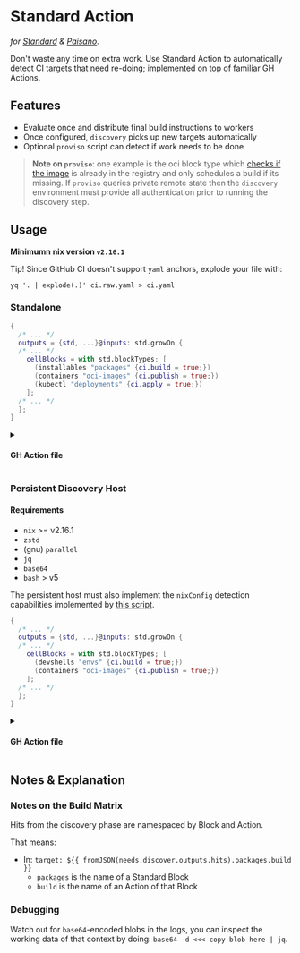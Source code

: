 # Standard Action

_for [Standard] & [Paisano]_.

[Paisano]: https://github.com/paisano-nix
[Standard]: https://github.com/divnix/std

Don't waste any time on extra work. Use Standard Action to automatically
detect CI targets that need re-doing; implemented on top of familiar GH Actions.

## Features

- Evaluate once and distribute final build instructions to workers
- Once configured, `discovery` picks up new targets automatically
- Optional `proviso` script can detect if work needs to be done

> **Note on `proviso`**: one example is the oci block type which
> [checks if the image] is already in the registry and only schedules
> a build if its missing. If `proviso` queries private remote state
> then the `discovery` environment must provide all authentication
> prior to running the discovery step.

[checks if the image]: https://github.com/divnix/std/blob/main/src/std/fwlib/blockTypes/containers-proviso.sh

## Usage

**Minimumn nix version `v2.16.1`**

Tip! Since GitHub CI doesn't support `yaml` anchors, explode your file with:

```
yq '. | explode(.)' ci.raw.yaml > ci.yaml
```

### Standalone

```nix
{
  /* ... */
  outputs = {std, ...}@inputs: std.growOn {
  /* ... */
    cellBlocks = with std.blockTypes; [
      (installables "packages" {ci.build = true;})
      (containers "oci-images" {ci.publish = true;})
      (kubectl "deployments" {ci.apply = true;})
    ];
  /* ... */
  };
}
```

<details><summary><h4>GH Action file</h4></summary>

```yaml
# yq '. | explode(.)' this.yml > .github/workflows/std.yml
name: CI/CD

on:
  pull_request:
    branches:
      - main
  push:
    branches:
      - main

permissions:
  id-token: write
  contents: read

concurrency:
  group: std-${{ github.workflow }}-${{ github.ref }}
  cancel-in-progress: true

jobs:
  discover:
    outputs:
      hits: ${{ steps.discovery.outputs.hits }}
    runs-on: ubuntu-latest
    steps:
      # Important: use this as it also detects flake configuration
      - uses: blaggacao/nix-quick-install-action@detect-nix-flakes-config
      # if you want to use nixbuild
      - uses: nixbuild/nixbuild-action@v17
        with:
          nixbuild_ssh_key: ${{ secrets.SSH_PRIVATE_KEY }}
          generate_summary_for: job
      # significantly speeds up things in small projects
      - uses: DeterminateSystems/magic-nix-cache-action@main
      - uses: divnix/std-action/discover@main
        id: discovery

  build: &job
    needs: discover
    name: ${{ matrix.target.jobName }}
    runs-on: ubuntu-latest
    if: fromJSON(needs.discover.outputs.hits).packages.build != '{}'
    strategy:
      matrix:
        target: ${{ fromJSON(needs.discover.outputs.hits).packages.build }}
    steps:
      # Important: use this as it also detects flake configuration
      - uses: blaggacao/nix-quick-install-action@detect-nix-flakes-config
      # if you want to use nixbuild
      - uses: nixbuild/nixbuild-action@v17
        with:
          nixbuild_ssh_key: ${{ secrets.SSH_PRIVATE_KEY }}
          generate_summary_for: job
      - uses: DeterminateSystems/magic-nix-cache-action@main
      - uses: divnix/std-action/run@main

  images:
    <<: *job
    needs: [discover, build]
    if: fromJSON(needs.discover.outputs.hits).oci-images.publish != '{}'
    strategy:
      matrix:
        target: ${{ fromJSON(needs.discover.outputs.hits).oci-images.publish }}

  deploy:
    <<: *job
    needs: [discover, images]
    environment:
      name: development
      url: https://my.dev.example.com
    if: fromJSON(needs.discover.outputs.hits).deployments.apply != '{}'
    strategy:
      matrix:
        target: ${{ fromJSON(needs.discover.outputs.hits).deployments.apply }}
```

</details>

### Persistent Discovery Host

#### Requirements

- `nix` >= v2.16.1
- `zstd`
- (gnu) `parallel`
- `jq`
- `base64`
- `bash` > v5

The persistent host must also implement the `nixConfig` detection capabilities
implemented by [this script][script].

[script]: https://github.com/nixbuild/nix-quick-install-action/blob/5752d21669438be20da4de77327ae963e98c82a3/read-nix-config-from-flake.sh

```nix
{
  /* ... */
  outputs = {std, ...}@inputs: std.growOn {
  /* ... */
    cellBlocks = with std.blockTypes; [
      (devshells "envs" {ci.build = true;})
      (containers "oci-images" {ci.publish = true;})
    ];
  /* ... */
  };
}
```

<details><summary><h4>GH Action file</h4></summary>

```yaml
# yq '. | explode(.)' this.yml > .github/workflows/std.yml
name: CI/CD

on:
  pull_request:
    branches:
      - main
  push:
    branches:
      - main

env:
  DISCOVERY_USER_NAME: gha-runner
  DISCOVERY_KNOWN_HOSTS_ENTRY: "10.10.10.10 ssh-ed25519 AAAAC3NzaC1lZDI1NTE5AAAAIEOVVDZydvD+diYa6A3EtA3WGw5NfN0wv7ckQxa/fX1O"

permissions:
  id-token: write
  contents: read

concurrency:
  group: ${{ github.sha }}
  cancel-in-progress: true

jobs:
  discover:
    outputs:
      hits: ${{ steps.discovery.outputs.hits }}
    runs-on: [self-hosted, discovery]
    steps:
      - name: Standard Discovery
        uses: divnix/std-action/discover@main
        id: discovery
        # avoids transporting derivations via GH Cache
        with: { ffBuildInstructions: true }

  image: &run-job
    needs: discover
    strategy:
      fail-fast: false
      matrix:
        target: ${{ fromJSON(needs.discover.outputs.hits).oci-images.publish }}
    if: fromJSON(needs.discover.outputs.hits).oci-images.publish != '{}'
    name: ${{ matrix.target.jobName }}
    runs-on: ubuntu-latest
    steps:
      # sets up ssh credentials for `ssh discovery ...`
      - uses: divnix/std-action/setup-discovery-ssh@main
        with:
          ssh_key: ${{ secrets.SSH_PRIVATE_KEY_CI }}
          user_name: ${{ env.DISCOVERY_USER_NAME }}
          ssh_known_hosts_entry: ${{ env.DISCOVERY_KNOWN_HOSTS_ENTRY }}
      - uses: divnix/std-action/run@main
        # avoids retreiving derivations via GH Cache and uses `ssh discovery ...` instead
        with: { ffBuildInstructions: true }

  build:
    <<: *run-job
    strategy:
      matrix:
        target: ${{ fromJSON(needs.discover.outputs.hits).envs.build }}
    if: fromJSON(needs.discover.outputs.hits).envs.build != '{}'
```

</details>

## Notes & Explanation

### Notes on the Build Matrix

Hits from the discovery phase are namespaced by Block and Action.

That means:

- In: `target: ${{ fromJSON(needs.discover.outputs.hits).packages.build }}`
  - `packages` is the name of a Standard Block
  - `build` is the name of an Action of that Block

### Debugging

Watch out for `base64`-encoded blobs in the logs, you can inspect the
working data of that context by doing: `base64 -d <<< copy-blob-here | jq`.
